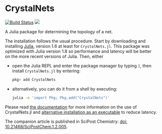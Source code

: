 # CrystalNets

[![Build Status](https://github.com/coudertlab/CrystalNets.jl/actions/workflows/CI.yml/badge.svg?branch=master)](https://github.com/coudertlab/CrystalNets.jl/actions/workflows/CI.yml?query=branch%3Amaster)
[![](https://img.shields.io/badge/docs-dev-blue.svg)](https://coudertlab.github.io/CrystalNets.jl/dev)

A Julia package for determining the topology of a net.

The installation follows the usual procedure. Start by downloading and installing [Julia](https://julialang.org/), version 1.6 at least for `CrystalNets.jl`. This package was optimized with Julia version 1.8 so performance and latency will be better on the more recent versions of Julia. Then, either

- open the Julia REPL and enter the package manager by typing `]`, then install `CrystalNets.jl` by entering:
  ```julia
  pkg> add CrystalNets
  ```
- alternatively, you can do it from a shell by executing:
  ```bash
  julia -e 'import Pkg; Pkg.add("CrystalNets")'
  ```

Please read [the documentation](https://coudertlab.github.io/CrystalNets.jl/dev) for more
information on the use of CrystalNets.jl and [alternative installation as an executable](http://molsim.info/CrystalNets.jl/dev/#Full-installation) to reduce latency.

The companion article is published in SciPost Chemistry: [doi: 10.21468/SciPostChem.1.2.005](https://doi.org/10.21468/SciPostChem.1.2.005).
